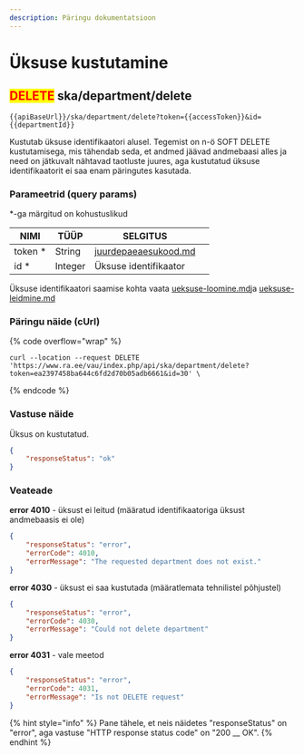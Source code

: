 ```yaml
---
description: Päringu dokumentatsioon
---
```


# Üksuse kustutamine

## <mark style="color:red;">DELETE</mark> ska/department/delete

```
{{apiBaseUrl}}/ska/department/delete?token={{accessToken}}&id={{departmentId}}
```

Kustutab üksuse identifikaatori alusel. Tegemist on n-ö SOFT DELETE kustutamisega, mis tähendab seda, et andmed jäävad andmebaasi alles ja need on jätkuvalt nähtavad taotluste juures, aga kustutatud üksuse identifikaatorit ei saa enam päringutes kasutada.

### Parameetrid (query params)

\*-ga märgitud on kohustuslikud

| NIMI     | TÜÜP    | SELGITUS                                                     |   |
| -------- | ------- | ------------------------------------------------------------ | - |
| token \* | String  | [juurdepaeaesukood.md](../../juurdepaeaesukood.md "mention") |   |
| id \*    | Integer | Üksuse identifikaator                                        |   |

Üksuse identifikaatori saamise kohta vaata [ueksuse-loomine.md](ueksuse-loomine.md "mention")ja [ueksuse-leidmine.md](ueksuse-leidmine.md "mention")

### Päringu näide (cUrl)

{% code overflow="wrap" %}
```shell
curl --location --request DELETE 'https://www.ra.ee/vau/index.php/api/ska/department/delete?token=ea2397458ba644c6fd2d70b05adb6661&id=30' \
```
{% endcode %}

### Vastuse näide

Üksus on kustutatud.

```json
{
    "responseStatus": "ok"
}
```

### Veateade

**error 4010** - üksust ei leitud (määratud identifikaatoriga üksust andmebaasis ei ole)

```json
{
    "responseStatus": "error",
    "errorCode": 4010,
    "errorMessage": "The requested department does not exist."
}
```

**error 4030** - üksust ei saa kustutada (määratlemata tehnilistel põhjustel)

```json
{
    "responseStatus": "error",
    "errorCode": 4030,
    "errorMessage": "Could not delete department"
}
```

**error 4031** - vale meetod

```json
{
    "responseStatus": "error",
    "errorCode": 4031,
    "errorMessage": "Is not DELETE request"
}
```

{% hint style="info" %}
Pane tähele, et neis näidetes "responseStatus" on "error", aga vastuse "HTTP response status code" on "200 __ OK".&#x20;
{% endhint %}
